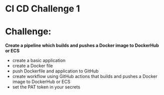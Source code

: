 # **CI CD Challenge 1**


# Challenge:

**Create a pipeline which builds and pushes a Docker image to DockerHub or ECS**

- create a basic application
- create a Docker file
- push Dockerfile and application to GitHub
- create workflow using GitHub actions that builds and pushes a Docker image to DockerHub or ECS
- set the PAT token in your secrets
